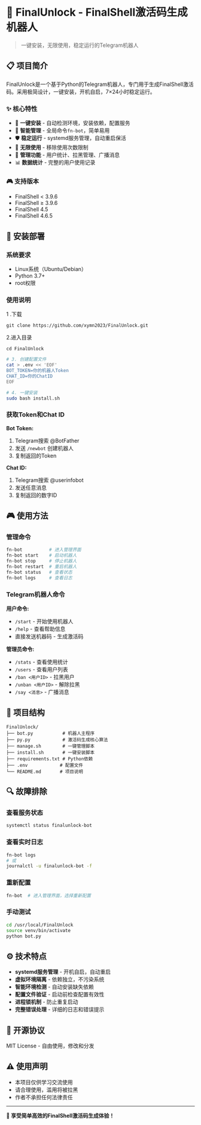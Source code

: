 # 🚀 FinalUnlock - FinalShell激活码生成机器人

> 一键安装，无限使用，稳定运行的Telegram机器人

## 📋 项目简介

FinalUnlock是一个基于Python的Telegram机器人，专门用于生成FinalShell激活码。采用极简设计，一键安装，开机自启，7×24小时稳定运行。

### ✨ 核心特性

- 🎯 **一键安装** - 自动检测环境，安装依赖，配置服务
- 🔧 **智能管理** - 全局命令`fn-bot`，简单易用
- 🛡️ **稳定运行** - systemd服务管理，自动重启保活
- 🚀 **无限使用** - 移除使用次数限制
- 👑 **管理功能** - 用户统计、拉黑管理、广播消息
- 📊 **数据统计** - 完整的用户使用记录

### 🎮 支持版本

- FinalShell < 3.9.6
- FinalShell ≥ 3.9.6  
- FinalShell 4.5
- FinalShell 4.6.5

## 🔧 安装部署

### 系统要求

- Linux系统（Ubuntu/Debian）
- Python 3.7+
- root权限

### 使用说明

1 .下载

```
git clone https://github.com/xymn2023/FinalUnlock.git
```



2.进入目录

```
cd FinalUnlock
```



```bash
# 3. 创建配置文件
cat > .env << 'EOF'
BOT_TOKEN=你的机器人Token
CHAT_ID=你的ChatID
EOF

# 4. 一键安装
sudo bash install.sh
```

### 获取Token和Chat ID

**Bot Token:**
1. Telegram搜索 @BotFather
2. 发送 `/newbot` 创建机器人
3. 复制返回的Token

**Chat ID:**
1. Telegram搜索 @userinfobot  
2. 发送任意消息
3. 复制返回的数字ID

## 🎮 使用方法

### 管理命令

```bash
fn-bot          # 进入管理界面
fn-bot start    # 启动机器人
fn-bot stop     # 停止机器人
fn-bot restart  # 重启机器人
fn-bot status   # 查看状态
fn-bot logs     # 查看日志
```

### Telegram机器人命令

**用户命令:**
- `/start` - 开始使用机器人
- `/help` - 查看帮助信息
- 直接发送机器码 - 生成激活码

**管理员命令:**
- `/stats` - 查看使用统计
- `/users` - 查看用户列表
- `/ban <用户ID>` - 拉黑用户
- `/unban <用户ID>` - 解除拉黑
- `/say <消息>` - 广播消息

## 📂 项目结构

```
FinalUnlock/
├── bot.py           # 机器人主程序
├── py.py            # 激活码生成核心算法
├── manage.sh        # 一键管理脚本
├── install.sh       # 一键安装脚本
├── requirements.txt # Python依赖
├── .env            # 配置文件
└── README.md       # 项目说明
```

## 🔍 故障排除

### 查看服务状态
```bash
systemctl status finalunlock-bot
```

### 查看实时日志
```bash
fn-bot logs
# 或
journalctl -u finalunlock-bot -f
```

### 重新配置
```bash
fn-bot  # 进入管理界面，选择重新配置
```

### 手动测试
```bash
cd /usr/local/FinalUnlock
source venv/bin/activate
python bot.py
```

## ⚙️ 技术特点

- **systemd服务管理** - 开机自启，自动重启
- **虚拟环境隔离** - 依赖独立，不污染系统
- **智能环境检测** - 自动安装缺失依赖
- **配置文件验证** - 启动前检查配置有效性
- **进程锁机制** - 防止重复启动
- **完整错误处理** - 详细的日志和错误提示

## 📄 开源协议

MIT License - 自由使用，修改和分发

## ⚠️ 使用声明

- 本项目仅供学习交流使用
- 请合理使用，滥用将被拉黑
- 作者不承担任何法律责任

---

**🎉 享受简单高效的FinalShell激活码生成体验！**